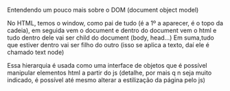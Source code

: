 Entendendo um pouco mais sobre o DOM (document object model)

No HTML, temos o window, como pai de tudo (é a 1º a aparecer, é o topo da cadeia), em seguida vem o document e dentro do document vem o html e tudo dentro dele vai ser child do document (body, head...)
Em suma,tudo que estiver dentro vai ser filho do outro (isso se aplica a texto, daí ele é chamado text node)

Essa hierarquia é usada como uma interface de objetos que é possível manipular elementos html a partir do js (detalhe, por mais q n seja muito indicado, é possível até mesmo alterar a estilização da página pelo js)